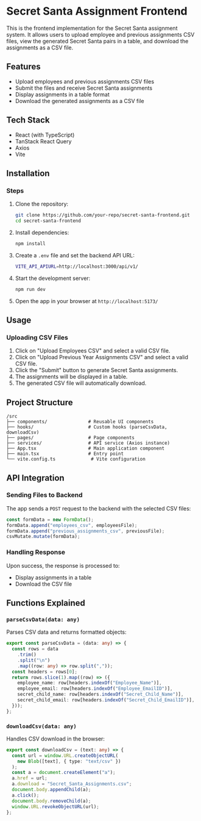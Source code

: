 # Secret Santa Assignment Frontend

This is the frontend implementation for the Secret Santa assignment system. It allows users to upload employee and previous assignments CSV files, view the generated Secret Santa pairs in a table, and download the assignments as a CSV file.

## Features

- Upload employees and previous assignments CSV files
- Submit the files and receive Secret Santa assignments
- Display assignments in a table format
- Download the generated assignments as a CSV file

## Tech Stack

- React (with TypeScript)
- TanStack React Query
- Axios
- Vite

## Installation

### Steps

1. Clone the repository:
   ```sh
   git clone https://github.com/your-repo/secret-santa-frontend.git
   cd secret-santa-frontend
   ```
2. Install dependencies:
   ```sh
   npm install
   ```
3. Create a `.env` file and set the backend API URL:
   ```sh
   VITE_API_APIURL=http://localhost:3000/api/v1/
   ```
4. Start the development server:
   ```sh
   npm run dev
   ```
5. Open the app in your browser at `http://localhost:5173/`

## Usage

### Uploading CSV Files

1. Click on "Upload Employees CSV" and select a valid CSV file.
2. Click on "Upload Previous Year Assignments CSV" and select a valid CSV file.
3. Click the "Submit" button to generate Secret Santa assignments.
4. The assignments will be displayed in a table.
5. The generated CSV file will automatically download.

## Project Structure

```
/src
├── components/               # Reusable UI components
├── hooks/                    # Custom hooks (parseCsvData, downloadCsv)
├── pages/                    # Page components
├── services/                 # API service (Axios instance)
├── App.tsx                   # Main application component
├── main.tsx                  # Entry point
└── vite.config.ts             # Vite configuration
```

## API Integration

### Sending Files to Backend

The app sends a `POST` request to the backend with the selected CSV files:

```ts
const formData = new FormData();
formData.append("employees_csv", employeesFile);
formData.append("previous_assignments_csv", previousFile);
csvMutate.mutate(formData);
```

### Handling Response

Upon success, the response is processed to:

- Display assignments in a table
- Download the CSV file

## Functions Explained

### `parseCsvData(data: any)`

Parses CSV data and returns formatted objects:

```ts
export const parseCsvData = (data: any) => {
  const rows = data
    .trim()
    .split("\n")
    .map((row: any) => row.split(","));
  const headers = rows[0];
  return rows.slice(1).map((row) => ({
    employee_name: row[headers.indexOf("Employee_Name")],
    employee_email: row[headers.indexOf("Employee_EmailID")],
    secret_child_name: row[headers.indexOf("Secret_Child_Name")],
    secret_child_email: row[headers.indexOf("Secret_Child_EmailID")],
  }));
};
```

### `downloadCsv(data: any)`

Handles CSV download in the browser:

```ts
export const downloadCsv = (text: any) => {
  const url = window.URL.createObjectURL(
    new Blob([text], { type: "text/csv" })
  );
  const a = document.createElement("a");
  a.href = url;
  a.download = "Secret_Santa_Assignments.csv";
  document.body.appendChild(a);
  a.click();
  document.body.removeChild(a);
  window.URL.revokeObjectURL(url);
};
```

